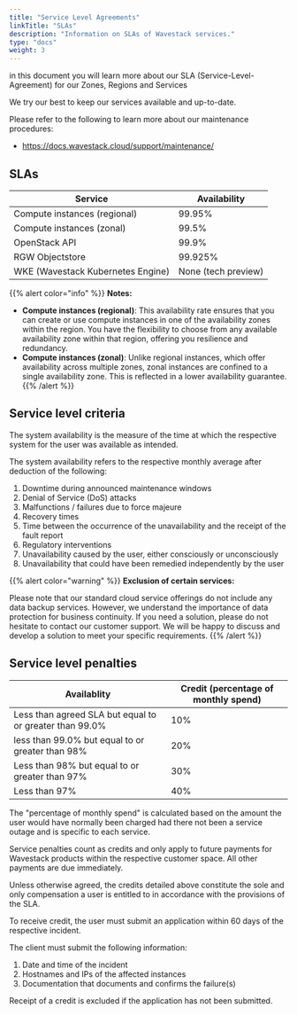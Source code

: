 ```yaml
---
title: "Service Level Agreements"
linkTitle: "SLAs"
description: "Information on SLAs of Wavestack services."
type: "docs"
weight: 3
---
```

<!-- SPDX-License-Identifier: CC-BY-4.0 -->
<!-- Copyright (C) 2023 Wavecon GmbH -->

in this document you will learn more about our SLA
(Service-Level-Agreement) for our Zones, Regions and Services

We try our best to keep our services available and up-to-date.

Please refer to the following to learn more about our maintenance
procedures:

* https://docs.wavestack.cloud/support/maintenance/

## SLAs

| Service                           | Availability        |
|-----------------------------------|---------------------|
| Compute instances (regional)      | 99.95%              |
| Compute instances (zonal)         | 99.5%               |
| OpenStack API                     | 99.9%               |
| RGW Objectstore                   | 99.925%             |
| WKE (Wavestack Kubernetes Engine) | None (tech preview) |

{{% alert color="info" %}}
**Notes:**

- **Compute instances (regional)**: This availability rate ensures that you can create or use compute instances in one
  of the availability zones within the region. You have the flexibility to choose from any available availability
  zone within that region, offering you resilience and redundancy.
- **Compute instances (zonal)**: Unlike regional instances, which offer availability across multiple zones, zonal
  instances are confined to a single availability zone. This is reflected in a lower availability guarantee.
  {{% /alert %}}

## Service level criteria

The system availability is the measure of the time at which the
respective system for the user was available as intended.

The system availability refers to the respective monthly
average after deduction of the following:

1. Downtime during announced maintenance windows
1. Denial of Service (DoS) attacks
1. Malfunctions / failures due to force majeure
1. Recovery times
1. Time between the occurrence of the unavailability and the
   receipt of the fault report
1. Regulatory interventions
1. Unavailability caused by the user, either consciously or
   unconsciously
1. Unavailability that could have been remedied independently by
   the user

{{% alert color="warning" %}}
**Exclusion of certain services:**

Please note that our standard cloud service offerings do not include any data backup services. However, we understand
the importance of data protection for business continuity. If you need a solution, please do not hesitate to contact our
customer support. We will be happy to discuss and develop a solution to meet your specific requirements.
{{% /alert %}}

## Service level penalties

| Availablity                                             | Credit (percentage of monthly spend) |
|---------------------------------------------------------|--------------------------------------|
| Less than agreed SLA but equal to or greater than 99.0% | 10%                                  |
| less than 99.0% but equal to or greater than 98%        | 20%                                  |
| Less than 98% but equal to or greater than 97%          | 30%                                  |
| Less than 97%                                           | 40%                                  |

The "percentage of monthly spend" is calculated based on the amount
the user would have normally been charged had there not been a service
outage and is specific to each service.

Service penalties count as credits and only apply to future payments
for Wavestack products within the respective customer space. All other
payments are due immediately.

Unless otherwise agreed, the credits detailed above constitute the
sole and only compensation a user is entitled to in accordance with
the provisions of the SLA.

To receive credit, the user must submit an application within 60 days
of the respective incident.

The client must submit the following information:

1. Date and time of the incident
1. Hostnames and IPs of the affected instances
1. Documentation that documents and confirms the failure(s)

Receipt of a credit is excluded if the application has not been
submitted.
